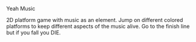 Yeah Music

2D platform game with music as an element. Jump on different colored platforms to keep different aspects of the music alive. Go to the finish line but if you fall you DIE.